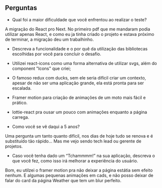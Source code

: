 ## Perguntas

- Qual foi a maior dificuldade que você enfrentou ao realizar o teste?

A migração do React pro Next. No primeiro pdf que me mandaram podia utilizar apenas React, e como eu ja tinha criado o projeto e estava próximo de terminar, a migração deu um trabalhinho.

- Descreva a funcionalidade e o por quê da utilização das bibliotecas
escolhidas por você para concluir o desafio.

- Utilizei react-icons como uma forma alternativa de utilizar svgs, além do component "Icons" que criei;
- O famoso redux com ducks, sem ele seria difícil criar um contexto, apesar de não ser uma aplicação grande, ela está pronta para ser escalada.
- Framer motion para criação de animações de um moto mais fácil e prático.
- lottie-react pra ousar um pouco com animações enquanto a página carrega. 

- Como você se vê daqui a 5 anos?

Uma pergunta um tanto quanto difícil, nos dias de hoje tudo se renova e é substituído tão rápido... Mas me vejo sendo tech lead ou gerente de projetos.

- Caso você tenha dado um “Tchammmm!” na sua aplicação, descreva o
que você fez, como isso irá melhorar a experiência do usuário.

Bom, eu utilzei o framer motion pra não deixar a página estátia sem efeito nenhum. E algumas pequenas animações em cads, e não posso deixar de falar do card da página Weather que tem um blur perfeito.